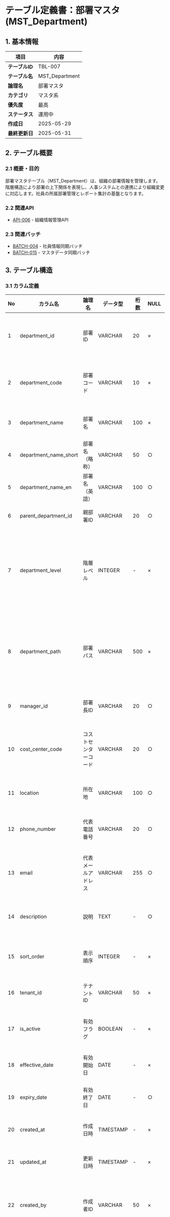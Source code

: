 # テーブル定義書：部署マスタ (MST_Department)

## 1. 基本情報

| 項目 | 内容 |
|------|------|
| **テーブルID** | TBL-007 |
| **テーブル名** | MST_Department |
| **論理名** | 部署マスタ |
| **カテゴリ** | マスタ系 |
| **優先度** | 最高 |
| **ステータス** | 運用中 |
| **作成日** | 2025-05-29 |
| **最終更新日** | 2025-05-31 |

## 2. テーブル概要

### 2.1 概要・目的
部署マスタテーブル（MST_Department）は、組織の部署情報を管理します。階層構造により部署の上下関係を表現し、人事システムとの連携により組織変更に対応します。社員の所属部署管理とレポート集計の基盤となります。

### 2.2 関連API
- [API-006](../api/specs/API仕様書_API-006.md) - 組織情報管理API

### 2.3 関連バッチ
- [BATCH-004](../batch/specs/バッチ定義書_BATCH-004.md) - 社員情報同期バッチ
- [BATCH-015](../batch/specs/バッチ定義書_BATCH-015.md) - マスタデータ同期バッチ

## 3. テーブル構造

### 3.1 カラム定義

| No | カラム名 | 論理名 | データ型 | 桁数 | NULL | PK | FK | デフォルト値 | 説明 |
|----|----------|--------|----------|------|------|----|----|--------------|------|
| 1 | department_id | 部署ID | VARCHAR | 20 | × | ○ | - | - | 部署を一意に識別するID |
| 2 | department_code | 部署コード | VARCHAR | 10 | × | - | - | - | 人事システムの部署コード |
| 3 | department_name | 部署名 | VARCHAR | 100 | × | - | - | - | 部署の正式名称 |
| 4 | department_name_short | 部署名（略称） | VARCHAR | 50 | ○ | - | - | NULL | 部署の略称 |
| 5 | department_name_en | 部署名（英語） | VARCHAR | 100 | ○ | - | - | NULL | 部署名の英語表記 |
| 6 | parent_department_id | 親部署ID | VARCHAR | 20 | ○ | - | ○ | NULL | 上位部署のID |
| 7 | department_level | 階層レベル | INTEGER | - | × | - | - | 1 | 組織階層のレベル（1:本部、2:部、3:課等） |
| 8 | department_path | 部署パス | VARCHAR | 500 | × | - | - | - | 階層構造を表すパス（/本部/部/課） |
| 9 | manager_id | 部署長ID | VARCHAR | 20 | ○ | - | ○ | NULL | 部署長の社員ID |
| 10 | cost_center_code | コストセンターコード | VARCHAR | 20 | ○ | - | - | NULL | 経理システムのコストセンター |
| 11 | location | 所在地 | VARCHAR | 100 | ○ | - | - | NULL | 部署の主な所在地 |
| 12 | phone_number | 代表電話番号 | VARCHAR | 20 | ○ | - | - | NULL | 部署の代表電話番号 |
| 13 | email | 代表メールアドレス | VARCHAR | 255 | ○ | - | - | NULL | 部署の代表メールアドレス |
| 14 | description | 説明 | TEXT | - | ○ | - | - | NULL | 部署の業務内容・説明 |
| 15 | sort_order | 表示順序 | INTEGER | - | × | - | - | 0 | 同階層内での表示順序 |
| 16 | tenant_id | テナントID | VARCHAR | 50 | × | - | ○ | - | 所属テナントのID |
| 17 | is_active | 有効フラグ | BOOLEAN | - | × | - | - | TRUE | 部署が有効かどうか |
| 18 | effective_date | 有効開始日 | DATE | - | × | - | - | - | 部署の有効開始日 |
| 19 | expiry_date | 有効終了日 | DATE | - | ○ | - | - | NULL | 部署の有効終了日 |
| 20 | created_at | 作成日時 | TIMESTAMP | - | × | - | - | CURRENT_TIMESTAMP | レコード作成日時 |
| 21 | updated_at | 更新日時 | TIMESTAMP | - | × | - | - | CURRENT_TIMESTAMP ON UPDATE CURRENT_TIMESTAMP | レコード更新日時 |
| 22 | created_by | 作成者ID | VARCHAR | 50 | × | - | ○ | - | レコード作成者のユーザーID |
| 23 | updated_by | 更新者ID | VARCHAR | 50 | × | - | ○ | - | レコード更新者のユーザーID |

### 3.2 インデックス定義

| インデックス名 | 種別 | カラム | 説明 |
|----------------|------|--------|------|
| PRIMARY | PRIMARY KEY | department_id | 主キー |
| idx_department_code | UNIQUE | department_code, tenant_id | 部署コードの一意性を保証（テナント内） |
| idx_parent | INDEX | parent_department_id | 親部署検索用 |
| idx_manager | INDEX | manager_id | 部署長検索用 |
| idx_tenant | INDEX | tenant_id | テナント検索用 |
| idx_level | INDEX | department_level | 階層レベル検索用 |
| idx_path | INDEX | department_path | 部署パス検索用 |
| idx_active | INDEX | is_active | 有効フラグ検索用 |
| idx_effective | INDEX | effective_date, expiry_date | 有効期間検索用 |

### 3.3 制約定義

| 制約名 | 制約種別 | カラム | 制約内容 |
|--------|----------|--------|----------|
| pk_department | PRIMARY KEY | department_id | 主キー制約 |
| uq_department_code | UNIQUE | department_code, tenant_id | 部署コードの一意性を保証（テナント内） |
| fk_parent_department | FOREIGN KEY | parent_department_id | MST_Department.department_id |
| fk_manager | FOREIGN KEY | manager_id | MST_Employee.employee_id |
| fk_tenant | FOREIGN KEY | tenant_id | MST_Tenant.tenant_id |
| fk_created_by | FOREIGN KEY | created_by | MST_UserAuth.user_id |
| fk_updated_by | FOREIGN KEY | updated_by | MST_UserAuth.user_id |
| chk_department_level | CHECK | department_level | department_level >= 1 AND department_level <= 10 |
| chk_expiry_date | CHECK | expiry_date | expiry_date IS NULL OR expiry_date >= effective_date |

## 4. リレーション

### 4.1 親テーブル
| テーブル名 | 関連カラム | カーディナリティ | 説明 |
|------------|------------|------------------|------|
| MST_Department | parent_department_id | 1:N | 親部署（自己参照） |
| MST_Employee | manager_id | 1:N | 部署長 |
| MST_Tenant | tenant_id | 1:N | テナント情報 |
| MST_UserAuth | created_by, updated_by | 1:N | 作成者・更新者 |

### 4.2 子テーブル
| テーブル名 | 関連カラム | カーディナリティ | 説明 |
|------------|------------|------------------|------|
| MST_Employee | department_id | 1:N | 所属社員 |
| MST_Department | parent_department_id | 1:N | 子部署（自己参照） |

## 5. データ仕様

### 5.1 データ例
```sql
INSERT INTO MST_Department (
    department_id, department_code, department_name,
    department_name_short, parent_department_id, department_level,
    department_path, manager_id, cost_center_code,
    location, effective_date, tenant_id,
    created_by, updated_by
) VALUES (
    'DEPT_001',
    'IT001',
    'システム開発部',
    'システム部',
    'DEPT_000',
    2,
    '/本社/システム開発部',
    'EMP_001',
    'CC001',
    '東京本社',
    '2023-04-01',
    'TENANT_001',
    'system',
    'system'
);
```

### 5.2 データ量見積もり
| 項目 | 値 | 備考 |
|------|----|----- |
| 初期データ件数 | 100件 | 既存組織構造 |
| 年間増加件数 | 10件 | 組織変更・新設 |
| 5年後想定件数 | 150件 | 想定値 |

## 6. 運用仕様

### 6.1 バックアップ
- 日次バックアップ：毎日2:00実行
- 週次バックアップ：毎週日曜日3:00実行

### 6.2 パーティション
- パーティション種別：なし
- パーティション条件：-

### 6.3 アーカイブ
- アーカイブ条件：廃止から5年経過
- アーカイブ先：アーカイブDB

## 7. パフォーマンス

### 7.1 想定アクセスパターン
| 操作 | 頻度 | 条件 | 備考 |
|------|------|------|------|
| SELECT | 高 | tenant_id, is_active | 有効部署一覧取得 |
| SELECT | 高 | parent_department_id | 子部署一覧取得 |
| SELECT | 中 | department_level | 階層別部署取得 |
| SELECT | 中 | department_path | パス検索 |
| UPDATE | 低 | department_id | 部署情報更新 |
| INSERT | 低 | - | 新規部署作成 |

### 7.2 パフォーマンス要件
- SELECT：10ms以内
- INSERT：50ms以内
- UPDATE：50ms以内
- DELETE：50ms以内

## 8. セキュリティ

### 8.1 アクセス制御
| ロール | SELECT | INSERT | UPDATE | DELETE | 備考 |
|--------|--------|--------|--------|--------|------|
| system_admin | ○ | ○ | ○ | ○ | システム管理者 |
| hr_admin | ○ | ○ | ○ | × | 人事管理者 |
| manager | ○ | × | × | × | 管理職 |
| employee | ○ | × | × | × | 一般社員 |
| readonly | ○ | × | × | × | 参照専用 |

### 8.2 データ保護
- 個人情報：含まない
- 機密情報：含む（組織構造）
- 暗号化：不要

## 9. 移行仕様

### 9.1 データ移行
- 移行元：人事システム
- 移行方法：CSVインポート
- 移行タイミング：システム移行時

### 9.2 DDL
```sql
CREATE TABLE MST_Department (
    department_id VARCHAR(20) NOT NULL,
    department_code VARCHAR(10) NOT NULL,
    department_name VARCHAR(100) NOT NULL,
    department_name_short VARCHAR(50) NULL,
    department_name_en VARCHAR(100) NULL,
    parent_department_id VARCHAR(20) NULL,
    department_level INTEGER NOT NULL DEFAULT 1,
    department_path VARCHAR(500) NOT NULL,
    manager_id VARCHAR(20) NULL,
    cost_center_code VARCHAR(20) NULL,
    location VARCHAR(100) NULL,
    phone_number VARCHAR(20) NULL,
    email VARCHAR(255) NULL,
    description TEXT NULL,
    sort_order INTEGER NOT NULL DEFAULT 0,
    tenant_id VARCHAR(50) NOT NULL,
    is_active BOOLEAN NOT NULL DEFAULT TRUE,
    effective_date DATE NOT NULL,
    expiry_date DATE NULL,
    created_at TIMESTAMP NOT NULL DEFAULT CURRENT_TIMESTAMP,
    updated_at TIMESTAMP NOT NULL DEFAULT CURRENT_TIMESTAMP ON UPDATE CURRENT_TIMESTAMP,
    created_by VARCHAR(50) NOT NULL,
    updated_by VARCHAR(50) NOT NULL,
    PRIMARY KEY (department_id),
    UNIQUE KEY idx_department_code (department_code, tenant_id),
    INDEX idx_parent (parent_department_id),
    INDEX idx_manager (manager_id),
    INDEX idx_tenant (tenant_id),
    INDEX idx_level (department_level),
    INDEX idx_path (department_path),
    INDEX idx_active (is_active),
    INDEX idx_effective (effective_date, expiry_date),
    CONSTRAINT fk_department_parent FOREIGN KEY (parent_department_id) REFERENCES MST_Department(department_id) ON UPDATE CASCADE ON DELETE SET NULL,
    CONSTRAINT fk_department_manager FOREIGN KEY (manager_id) REFERENCES MST_Employee(employee_id) ON UPDATE CASCADE ON DELETE SET NULL,
    CONSTRAINT fk_department_tenant FOREIGN KEY (tenant_id) REFERENCES MST_Tenant(tenant_id) ON UPDATE CASCADE ON DELETE CASCADE,
    CONSTRAINT fk_department_created_by FOREIGN KEY (created_by) REFERENCES MST_UserAuth(user_id) ON UPDATE CASCADE ON DELETE RESTRICT,
    CONSTRAINT fk_department_updated_by FOREIGN KEY (updated_by) REFERENCES MST_UserAuth(user_id) ON UPDATE CASCADE ON DELETE RESTRICT,
    CONSTRAINT chk_department_level CHECK (department_level >= 1 AND department_level <= 10),
    CONSTRAINT chk_department_expiry_date CHECK (expiry_date IS NULL OR expiry_date >= effective_date)
) ENGINE=InnoDB DEFAULT CHARSET=utf8mb4 COLLATE=utf8mb4_unicode_ci;
```

## 10. 特記事項

1. 階層構造により組織の上下関係を表現
2. 部署パス（department_path）により階層の可視化が可能
3. 有効期間により組織変更履歴を管理
4. 部署廃止時は論理削除（is_active=FALSE）を使用
5. 人事システムとの定期同期により最新組織情報を維持
6. 部署長は必須ではないが、設定推奨
7. コストセンターコードにより経理システムとの連携が可能
8. 同階層内での表示順序はsort_orderで制御

---

**改訂履歴**

| バージョン | 日付 | 変更者 | 変更内容 |
|------------|------|--------|----------|
| 1.0 | 2025-05-29 | システムアーキテクト | 初版作成 |
| 1.1 | 2025-05-31 | システムアーキテクト | 新フォーマットに変更、詳細情報追加 |

